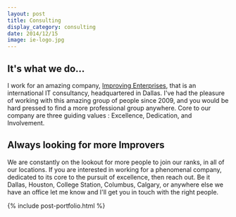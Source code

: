```yaml
---
layout: post
title: Consulting
display_category: consulting
date: 2014/12/15
image: ie-logo.jpg
---
```


## It's what we do...

I work for an amazing company, [Improving Enterprises](http://improving.com), that is an international IT consultancy, headquartered in Dallas.  I've had the pleasure of working with this amazing group of people since 2009, and you would be hard pressed to find a more professional group anywhere.  Core to our company are three guiding values : Excellence, Dedication, and Involvement.

## Always looking for more Improvers

We are constantly on the lookout for more people to join our ranks, in all of our locations.  If you are interested in working for a phenomenal company, dedicated to its core to the pursuit of excellence, then reach out.  Be it Dallas, Houston, College Station, Columbus, Calgary, or anywhere else we have an office let me know and I'll get you in touch with the right people.

{% include post-portfolio.html %}
